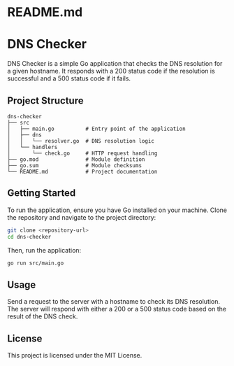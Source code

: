 # README.md

# DNS Checker

DNS Checker is a simple Go application that checks the DNS resolution for a given hostname. It responds with a 200 status code if the resolution is successful and a 500 status code if it fails.

## Project Structure

```
dns-checker
├── src
│   ├── main.go          # Entry point of the application
│   ├── dns
│   │   └── resolver.go  # DNS resolution logic
│   └── handlers
│       └── check.go     # HTTP request handling
├── go.mod               # Module definition
├── go.sum               # Module checksums
└── README.md            # Project documentation
```

## Getting Started

To run the application, ensure you have Go installed on your machine. Clone the repository and navigate to the project directory:

```bash
git clone <repository-url>
cd dns-checker
```

Then, run the application:

```bash
go run src/main.go
```

## Usage

Send a request to the server with a hostname to check its DNS resolution. The server will respond with either a 200 or a 500 status code based on the result of the DNS check.

## License

This project is licensed under the MIT License.